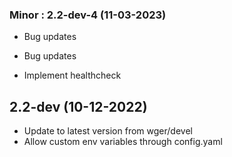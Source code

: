 ### Minor : 2.2-dev-4 (11-03-2023)
- Bug updates

- Bug updates
- Implement healthcheck

## 2.2-dev (10-12-2022)
- Update to latest version from wger/devel
- Allow custom env variables through config.yaml
